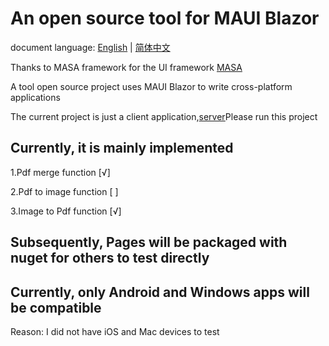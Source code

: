 # An open source tool for MAUI Blazor

document language: [English](README.en.md) | [简体中文](README.md)  

Thanks to MASA framework for the UI framework [MASA](https://masa-blazor-docs-dev.lonsid.cn/)

A tool open source project uses MAUI Blazor to write cross-platform applications

The current project is just a client application,[server](https://github.com/239573049/token)Please run this project

## Currently, it is mainly implemented

1.Pdf merge function [√]

2.Pdf to image function [ ]

3.Image to Pdf function [√]

## Subsequently, Pages will be packaged with nuget for others to test directly

## Currently, only Android and Windows apps will be compatible

Reason: I did not have iOS and Mac devices to test
